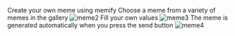 Create your own meme using memify
Choose a meme from a variety of memes in the gallery
![meme2](https://user-images.githubusercontent.com/74039736/149935571-c5607e44-a086-4ed2-b99d-35d9d68796e9.png)
Fill your own values
![meme3](https://user-images.githubusercontent.com/74039736/149935578-48473a82-fa73-4d76-a5cb-5fd80aacff4f.png)
The meme is generated automatically when you press the send button
![meme4](https://user-images.githubusercontent.com/74039736/149935580-d4a32446-e6a1-46e7-9b85-27a3f1cca5ee.png)
